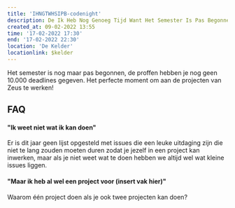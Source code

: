 ```yaml
---
title: 'IHNGTWHSIPB-codenight'
description: De Ik Heb Nog Genoeg Tijd Want Het Semester Is Pas Begonnen-Codenight
created_at: 09-02-2022 13:55
time: '17-02-2022 17:30'
end: '17-02-2022 22:30'
location: 'De Kelder'
locationlink: $kelder
---
```


Het semester is nog maar pas begonnen, de proffen hebben je nog geen 10.000 deadlines gegeven. Het perfecte moment om aan de projecten van Zeus te werken!

## FAQ

#### "Ik weet niet wat ik kan doen"

Er is dit jaar geen lijst opgesteld met issues die een leuke uitdaging zijn die niet te lang zouden moeten duren zodat je jezelf in een project kan inwerken, maar als je niet weet wat te doen hebben we altijd wel wat kleine issues liggen.

#### "Maar ik heb al wel een project voor (insert vak hier)"

Waarom één project doen als je ook twee projecten kan doen?

